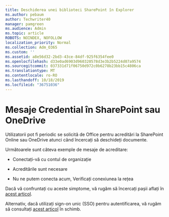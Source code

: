 ```yaml
---
title: Deschiderea unei biblioteci SharePoint în Explorer
ms.author: pebaum
author: Techwriter40
manager: pamgreen
ms.audience: Admin
ms.topic: article
ROBOTS: NOINDEX, NOFOLLOW
localization_priority: Normal
ms.collection: Adm_O365
ms.custom: ''
ms.assetid: a8e56d32-2bd3-43ce-84df-925f6354fee0
ms.openlocfilehash: d33e0ad6903d960320578d3e3b2b5224d07a9574
ms.sourcegitcommit: 037331d71f06750d972c0b6278b23bb15c4806ca
ms.translationtype: MT
ms.contentlocale: ro-RO
ms.lasthandoff: 10/18/2019
ms.locfileid: "36751036"
---
```

# <a name="credential-messages-in-sharepoint-or-onedrive"></a>Mesaje Credential în SharePoint sau OneDrive

Utilizatorii pot fi periodic se solicită de Office pentru acreditări la SharePoint Online sau OneDrive atunci când încercați să deschideți documente.

Următoarele sunt câteva exemple de mesaje de acreditare:

- Conectați-vă cu contul de organizație

- Acreditările sunt necesare

- Nu ne putem conecta acum, Verificați conexiunea la rețea

Dacă vă confruntați cu aceste simptome, vă rugăm să încercați pașii aflați în [acest articol](https://support.microsoft.com/help/2913639/office-applications-periodically-prompt-for-credentials-to-sharepoint).

Alternativ, dacă utilizați sign-on unic (SSO) pentru autentificarea, vă rugăm să consultați [acest articol](https://support.microsoft.com/help/4025962/cant-sign-in-after-update-to-office-2016-build-16-0-7967-on-windows-10) în schimb.

